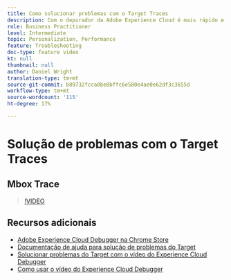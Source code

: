 ```yaml
---
title: Como solucionar problemas com o Target Traces
description: Com o depurador da Adobe Experience Cloud é mais rápido e fácil entender a implementação do Target. Saiba como autenticar no Experience Cloud e usar a poderosa ferramenta Target Traces para inspecionar suas qualificações de atividade e público-alvo, bem como seu perfil de visitante.
role: Business Practitioner
level: Intermediate
topic: Personalization, Performance
feature: Troubleshooting
doc-type: feature video
kt: null
thumbnail: null
author: Daniel Wright
translation-type: tm+mt
source-git-commit: b89732fcca0be8bffc6e580e4ae0e62df3c3655d
workflow-type: tm+mt
source-wordcount: '115'
ht-degree: 17%

---
```



# Solução de problemas com o Target Traces

## Mbox Trace

>[!VIDEO](https://video.tv.adobe.com/v/23113/?quality=12)

## Recursos adicionais

* [Adobe Experience Cloud Debugger na Chrome Store](https://chrome.google.com/webstore/detail/adobe-experience-cloud-de/ocdmogmohccmeicdhlhhgepeaijenapj)
* [Documentação de ajuda para solução de problemas do Target](https://docs.adobe.com/content/help/en/target/using/troubleshoot/troubleshooting-target.html)
* [Solucionar problemas do Target com o vídeo do Experience Cloud Debugger](troubleshoot-with-the-experience-cloud-debugger.md)
* [Como usar o vídeo do Experience Cloud Debugger](https://docs.adobe.com/content/help/en/core-services-learn/tutorials/debugger/use-the-experience-cloud-debugger.html)